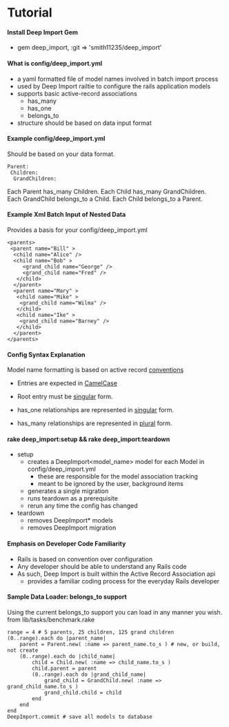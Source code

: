 # Tutorial


#### Install Deep Import Gem

- gem deep_import, :git => 'smith11235/deep_import'

#### What is config/deep_import.yml
- a yaml formatted file of model names involved in batch import process
- used by Deep Import railtie to configure the rails application models
- supports basic active-record associations
	- has_many
	- has_one
	- belongs_to
- structure should be based on data input format

#### Example config/deep_import.yml 
Should be based on your data format.

    Parent:
     Children:
      GrandChildren:

Each Parent has_many Children.  Each Child has_many GrandChildren.<br />
Each GrandChild belongs_to a Child.  Each Child belongs_to a Parent.

#### Example Xml Batch Input of Nested Data
Provides a basis for your config/deep_import.yml

    <parents>
     <parent name="Bill" >
      <child name="Alice" />
      <child name="Bob" >
         <grand_child name="George" />
         <grand_child name="Fred" />
       </child>
      </parent>
      <parent name="Mary" >
       <child name="Mike" >
        <grand_child name="Wilma" />
       </child>
       <child name="Ike" >
        <grand_child name="Barney" />
       </child>
      </parent>
    </parents>


#### Config Syntax Explanation
Model name formatting is based on active record [conventions](http://api.rubyonrails.org/classes/ActiveSupport/Inflector.html)
- Entries are expected in [CamelCase](http://api.rubyonrails.org/classes/ActiveSupport/Inflector.html#method-i-camelize)

- Root entry must be [singular](http://api.rubyonrails.org/classes/ActiveSupport/Inflector.html#method-i-singularize) form.
- has_one relationships are represented in [singular](http://api.rubyonrails.org/classes/ActiveSupport/Inflector.html#method-i-singularize) form.
- has_many relationships are represented in [plural](http://api.rubyonrails.org/classes/ActiveSupport/Inflector.html#method-i-pluralize) form.

#### rake deep_import:setup && rake deep_import:teardown
- setup
	- creates a DeepImport<model_name> model for each Model in config/deep_import.yml 
		- these are responsible for the model association tracking
		- meant to be ignored by the user, background items
	- generates a single migration
	- runs teardown as a prerequisite
	- rerun any time the config has changed
- teardown
	- removes DeepImport* models
	- removes DeepImport migration

#### Emphasis on Developer Code Familiarity
- Rails is based on convention over configuration
- Any developer should be able to understand any Rails code
- As such, Deep Import is built within the Active Record Association api
	- provides a familiar coding process for the everyday Rails developer

#### Sample Data Loader: belongs_to support
Using the current belongs_to support you can load in any manner you wish.<br />
from lib/tasks/benchmark.rake

	range = 4 # 5 parents, 25 children, 125 grand children 
	(0..range).each do |parent_name|
		parent = Parent.new( :name => parent_name.to_s ) # new, or build, not create
		(0..range).each do |child_name|
			child = Child.new( :name => child_name.to_s )
			child.parent = parent
			(0..range).each do |grand_child_name|
				grand_child = GrandChild.new( :name => grand_child_name.to_s )
				grand_child.child = child
			end
		end
	end
	DeepImport.commit # save all models to database
